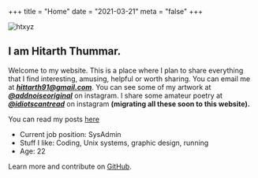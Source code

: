+++
title = "Home"
date = "2021-03-21"
meta = "false"
+++

<img
  id="main-image"
  src="images/loader.gif"
  alt="htxyz"/>
## I am Hitarth Thummar.

Welcome to my website. This is a place where I plan to share everything that I find interesting, amusing, helpful or worth sharing.
You can email me at    ***[hittarth91@gmail.com](mailto:hittarth91@gmail.com)***.
You can see some of my artwork at ***[@addnoiseoriginal](https://www.instagram.com/addnoiseoriginal)*** on instagram.
I share some amateur poetry at ***[@idiotscantread](https://www.instagram.com/idiotscantread)*** on instagram **(migrating all these soon to this website).**

You can read my posts [here](/posts)

* Current job position: SysAdmin
* Stuff I like: Coding, Unix systems, graphic design, running
* Age: 22

Learn more and contribute on [GitHub](https://github.com/gtlsgamr).

